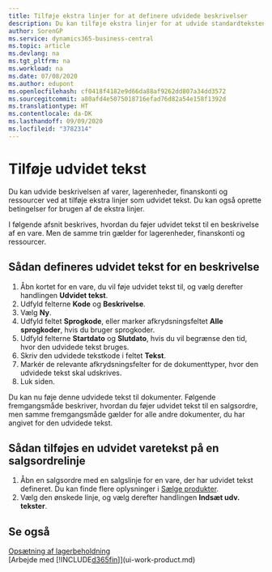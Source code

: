 ```yaml
---
title: Tilføje ekstra linjer for at definere udvidede beskrivelser
description: Du kan tilføje ekstra linjer for at udvide standardteksten, der beskriver en vare, en finanskonto og andre data.
author: SorenGP
ms.service: dynamics365-business-central
ms.topic: article
ms.devlang: na
ms.tgt_pltfrm: na
ms.workload: na
ms.date: 07/08/2020
ms.author: edupont
ms.openlocfilehash: cf0418f4182e9d66da88af9262dd807a34dd3572
ms.sourcegitcommit: a80afd4e5075018716efad76d82a54e158f1392d
ms.translationtype: HT
ms.contentlocale: da-DK
ms.lasthandoff: 09/09/2020
ms.locfileid: "3782314"
---
```

# <a name="add-extended-text"></a>Tilføje udvidet tekst

Du kan udvide beskrivelsen af varer, lagerenheder, finanskonti og ressourcer ved at tilføje ekstra linjer som udvidet tekst. Du kan også oprette betingelser for brugen af de ekstra linjer.  

I følgende afsnit beskrives, hvordan du føjer udvidet tekst til en beskrivelse af en vare. Men de samme trin gælder for lagerenheder, finanskonti og ressourcer.  

## <a name="to-define-extended-text-for-an-description"></a>Sådan defineres udvidet tekst for en beskrivelse

1. Åbn kortet for en vare, du vil føje udvidet tekst til, og vælg derefter handlingen **Udvidet tekst**.
2. Udfyld felterne **Kode** og **Beskrivelse**.
3. Vælg **Ny**.
4. Udfyld feltet **Sprogkode**, eller marker afkrydsningsfeltet **Alle sprogkoder**, hvis du bruger sprogkoder.
5. Udfyld felterne **Startdato** og **Slutdato**, hvis du vil begrænse den tid, hvor den udvidede tekst bruges.
6. Skriv den udvidede tekstkode i feltet **Tekst**.
7. Markér de relevante afkrydsningsfelter for de dokumenttyper, hvor den udvidede tekst skal udskrives.
8. Luk siden.

Du kan nu føje denne udvidede tekst til dokumenter. Følgende fremgangsmåde beskriver, hvordan du føjer udvidet tekst til en salgsordre, men samme fremgangsmåde gælder for alle andre dokumenter, du har angivet for den udvidede tekst.  

## <a name="to-add-an-extended-item-text-on-a-sales-order-line"></a>Sådan tilføjes en udvidet varetekst på en salgsordrelinje

1. Åbn en salgsordre med en salgslinje for en vare, der har udvidet tekst defineret. Du kan finde flere oplysninger i [Sælge produkter](sales-how-sell-products.md).
2. Vælg den ønskede linje, og vælg derefter handlingen **Indsæt udv. tekster**.

## <a name="see-also"></a>Se også

[Opsætning af lagerbeholdning](inventory-setup-inventory.md)  
[Arbejde med [!INCLUDE[d365fin](includes/d365fin_md.md)]](ui-work-product.md)
